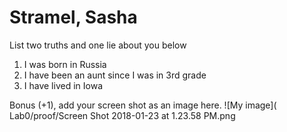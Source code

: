 # Stramel, Sasha
List two truths and one lie about you below

1. I was born in Russia
1. I have been an aunt since I was in 3rd grade
1. I have lived in Iowa


Bonus (+1), add your screen shot as an image here.
![My image]( Lab0/proof/Screen Shot 2018-01-23 at 1.23.58 PM.png 


